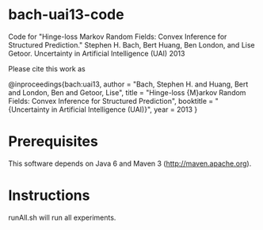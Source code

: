 bach-uai13-code
===============

Code for "Hinge-loss Markov Random Fields: Convex Inference for Structured Prediction." Stephen H. Bach, Bert Huang, Ben London, and Lise Getoor. Uncertainty in Artificial Intelligence (UAI) 2013

Please cite this work as

@inproceedings{bach:uai13,
  author = "Bach, Stephen H. and Huang, Bert and London, Ben and Getoor, Lise",
  title = "Hinge-loss {M}arkov Random Fields: Convex Inference for Structured Prediction",
  booktitle = "{Uncertainty in Artificial Intelligence (UAI)}",
  year = 2013
  }

Prerequisites
=============
This software depends on Java 6 and Maven 3 (http://maven.apache.org).

Instructions
============
runAll.sh will run all experiments.
